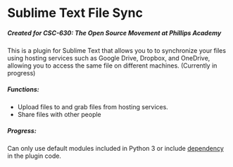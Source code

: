 # Sublime Text File Sync
##### Created for CSC-630: The Open Source Movement at Phillips Academy


This is a plugin for Sublime Text that allows you to to synchronize your files using hosting services such as Google Drive, Dropbox, and OneDrive, allowing you to access the same file on different machines. (Currently in progress)


##### Functions: 
* Upload files to and grab files from hosting services.
* Share files with other people

##### Progress:
Can only use default modules included in Python 3 or include [dependency]("https://github.com/wbond/package_control_channel/blob/master/repository/dependencies.json") in the plugin code.